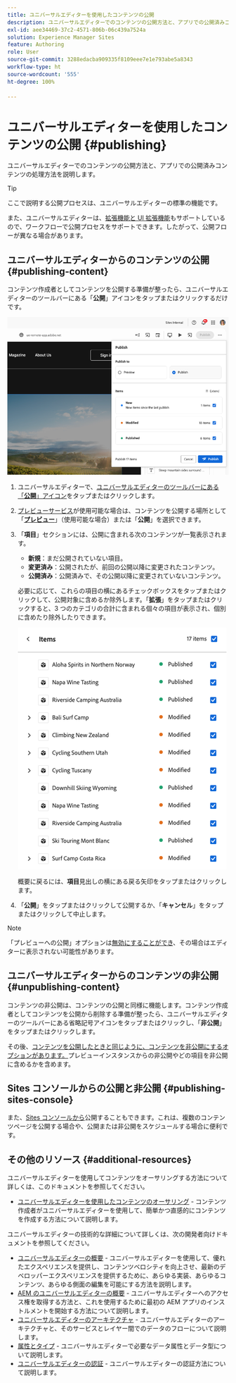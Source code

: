 ```yaml
---
title: ユニバーサルエディターを使用したコンテンツの公開
description: ユニバーサルエディターでのコンテンツの公開方法と、アプリでの公開済みコンテンツの処理方法を説明します。
exl-id: aee34469-37c2-4571-806b-06c439a7524a
solution: Experience Manager Sites
feature: Authoring
role: User
source-git-commit: 3288edacba909335f8109eee7e1e793abe5a8343
workflow-type: ht
source-wordcount: '555'
ht-degree: 100%

---
```



# ユニバーサルエディターを使用したコンテンツの公開 {#publishing}

ユニバーサルエディターでのコンテンツの公開方法と、アプリでの公開済みコンテンツの処理方法を説明します。

>[!TIP]
>
>ここで説明する公開プロセスは、ユニバーサルエディターの標準の機能です。
>
>また、ユニバーサルエディターは、[拡張機能と UI 拡張機能](/help/implementing/universal-editor/extending.md)もサポートしているので、ワークフローで公開プロセスをサポートできます。したがって、公開フローが異なる場合があります。

## ユニバーサルエディターからのコンテンツの公開 {#publishing-content}

コンテンツ作成者としてコンテンツを公開する準備が整ったら、ユニバーサルエディターのツールバーにある「**公開**」アイコンをタップまたはクリックするだけです。

![ページの公開](assets/publish-menu.png)

1. ユニバーサルエディターで、[ユニバーサルエディターのツールバーにある「**公開**」アイコン](/help/sites-cloud/authoring/universal-editor/navigation.md#publish)をタップまたはクリックします。
1. [プレビューサービス](/help/sites-cloud/authoring/sites-console/previewing-content.md)が使用可能な場合は、コンテンツを公開する場所として「**[プレビュー](/help/sites-cloud/authoring/sites-console/previewing-content.md)**」（使用可能な場合）または「**公開**」を選択できます。
1. 「**項目**」セクションには、公開に含まれる次のコンテンツが一覧表示されます。
   * **新規**：まだ公開されていない項目。
   * **変更済み**：公開されたが、前回の公開以降に変更されたコンテンツ。
   * **公開済み**：公開済みで、その公開以降に変更されていないコンテンツ。

   必要に応じて、これらの項目の横にあるチェックボックスをタップまたはクリックして、公開対象に含めるか除外します。「**拡張**」をタップまたはクリックすると、3 つのカテゴリの合計に含まれる個々の項目が表示され、個別に含めたり除外したりできます。

   ![項目の公開](assets/publish-items.png)

   概要に戻るには、**項目**&#x200B;見出しの横にある戻る矢印をタップまたはクリックします。

1. 「**公開**」をタップまたはクリックして公開するか、「**キャンセル**」をタップまたはクリックして中止します。

>[!NOTE]
>
>「プレビューへの公開」オプションは[無効にすることができ](/help/implementing/universal-editor/customizing.md#publish-preview)、その場合はエディターに表示されない可能性があります。

## ユニバーサルエディターからのコンテンツの非公開 {#unpublishing-content}

コンテンツの非公開は、コンテンツの公開と同様に機能します。コンテンツ作成者としてコンテンツを公開から削除する準備が整ったら、ユニバーサルエディターのツールバーにある省略記号アイコンをタップまたはクリックし、「**非公開**」をタップまたはクリックします。

その後、[コンテンツを公開したときと同じように、コンテンツを非公開にするオプションがあります。](#publishing-content)プレビューインスタンスからの非公開やどの項目を非公開に含めるかを含めます。

## Sites コンソールからの公開と非公開 {#publishing-sites-console}

また、[Sites コンソールから](/help/sites-cloud/authoring/sites-console/publishing-pages.md)公開することもできます。これは、複数のコンテンツページを公開する場合や、公開または非公開をスケジュールする場合に便利です。

## その他のリソース {#additional-resources}

ユニバーサルエディターを使用してコンテンツをオーサリングする方法について詳しくは、このドキュメントを参照してください。

* [ユニバーサルエディターを使用したコンテンツのオーサリング](authoring.md) - コンテンツ作成者がユニバーサルエディターを使用して、簡単かつ直感的にコンテンツを作成する方法について説明します。

ユニバーサルエディターの技術的な詳細について詳しくは、次の開発者向けドキュメントを参照してください。

* [ユニバーサルエディターの概要](/help/implementing/universal-editor/introduction.md) - ユニバーサルエディターを使用して、優れたエクスペリエンスを提供し、コンテンツベロシティを向上させ、最新のデベロッパーエクスペリエンスを提供するために、あらゆる実装、あらゆるコンテンツ、あらゆる側面の編集を可能にする方法を説明します。
* [AEM のユニバーサルエディターの概要](/help/implementing/universal-editor/getting-started.md) - ユニバーサルエディターへのアクセス権を取得する方法と、これを使用するために最初の AEM アプリのインストルメントを開始する方法について説明します。
* [ユニバーサルエディターのアーキテクチャ](/help/implementing/universal-editor/architecture.md) - ユニバーサルエディターのアーキテクチャと、そのサービスとレイヤー間でのデータのフローについて説明します。
* [属性とタイプ](/help/implementing/universal-editor/attributes-types.md) - ユニバーサルエディターで必要なデータ属性とデータ型について説明します。
* [ユニバーサルエディターの認証](/help/implementing/universal-editor/authentication.md) - ユニバーサルエディターの認証方法について説明します。
